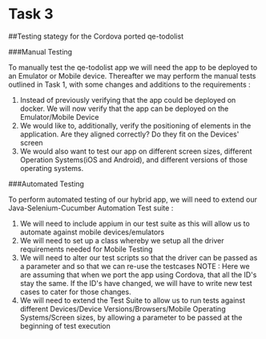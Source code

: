 # Task 3

##Testing stategy for the Cordova ported qe-todolist

###Manual Testing

To manually test the qe-todolist app we will need the app to be deployed to an Emulator or Mobile device.
Thereafter we may perform the manual tests outlined in Task 1, with some changes and additions to the requirements  :

1. Instead of previously verifying that the app could be deployed on docker. We will now verify that the app can be deployed on the Emulator/Mobile Device
2. We would like to, additionally, verify the positioning of elements in the application. Are they aligned correctly? Do they fit on the Devices' screen
3. We would also want to test our app on different screen sizes, different Operation Systems(iOS and Android), and different versions of those operating systems.

###Automated Testing

To perform automated testing of our hybrid app, we will need to extend our Java-Selenium-Cucumber Automation Test suite :
1. We will need to include appium in our test suite as this will allow us to automate against mobile devices/emulators
2. We will need to set up a class whereby we setup all the driver requirements needed for Mobile Testing
3. We will need to alter our test scripts so that the driver can be passed as a parameter and so that we can re-use the testcases 
	NOTE : Here we are assuming that when we port the app using Cordova, that all the ID's stay the same. If the ID's have changed, we will have to write new test cases to cater for those changes.
4. We will need to extend the Test Suite to allow us to run tests against different Devices/Device Versions/Browsers/Mobile Operating Systems/Screen sizes, by allowing a parameter to be passed at the beginning of test execution

 


